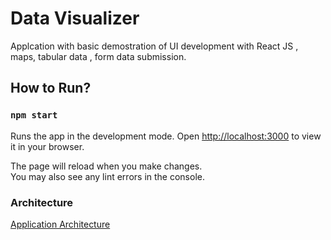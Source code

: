 # Data Visualizer

Applcation with basic demostration of UI development with React JS , maps, tabular data , form data submission.

## How to Run?


### `npm start`

Runs the app in the development mode.
Open [http://localhost:3000](http://localhost:3000) to view it in your browser.

The page will reload when you make changes.\
You may also see any lint errors in the console.


### Architecture
[Application Architecture](https://viewer.diagrams.net/index.html?tags=%7B%7D&highlight=0000ff&edit=_blank&layers=1&nav=1&title=visualizer.drawio#R3VjbcpswEP0aHtPhbvsxJtdOO83EnWnyqIACSgTyyHIM%2FfqugoQBOYPbxMFTv1h7JC3s2cNqwfKivLzkaJl9ZwmmlmsnpeWdWa7r2IENfxKpaiQIwxpIOUnUoi2wIL%2Bx3qnQNUnwqrNQMEYFWXbBmBUFjkUHQ5yzTXfZI6Pdqy5Rig1gESNqor9IIrIaneqwJH6FSZrpKzu2msmRXqyAVYYStmlB3rnlRZwxUY%2FyMsJUkqd5qfddvDHb3BjHhdhnQ3R9n0cVPUmvL8vLqLJPnp6cE%2BXlBdG1CljdrKg0A5ytiwRLJ7blzTcZEXixRLGc3UDOActETsFyYKjcYS5w%2BeZ9Ok30IBvMcix4BUvUBl%2FxpQWjzM2WfVdznLWZ1zwjlfG08bwlBQaKl7%2FgyDU4uuCsELhIDK4gatElZCU4e8YRo4wDUrACVs4fCaU9CFGSFmDGwBIGfC45JKDDUzWRkySRl9mZgW6OPiAJjtPNgjMx0xDuyIJ3qCR4xydULxhW6uxTleobJM1R%2FPxfC9Wf9YQ6HVmogZGDK1OqcBYs5TCuKAE%2BuDcs2IeauW8PDQCpTV%2F5%2FLEW4AbrRNZnaPDFmcEvnPlT1wdaJsHHEB5MuoRPA4PvYAff4aH4nhh8L5acFClgc3m2vl0lnM85zsKgw9eehXR2KL6mBl%2B354ufgJzeXI9OltcT19hkOXscO1BeT2WjKR9nilYrEr9WU8SFCbfY6lZC4IdXd23jXhpfAm2ele3Js0pbJRF3yqMct3aBtd0kDb2njgAnRuPbyxJEydY8xsNigmBTLIYeUjPrAzVDYxxTJMhL93Z35Vpd4YYRCKQRVVPrlaiMWlSHqXa1O%2BieI7%2FvyO45qnkwHL1Krwn7HWo0z%2FcjU6O0bjAnEKnsDY5BopM9JRqMKVHf7SrLc%2F5VopMBrR9aouGxS3RcNepPGENq9EYtmH0R9V9Y9lWj15N18xb5WWo0m8NbjGLxdTV6pzPtddFmo9O8Jr6zjbbk5wr9kalmdvupzjv%2FAw%3D%3D)